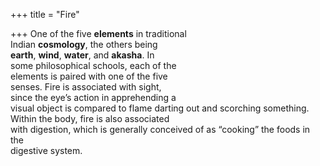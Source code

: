 +++
title = "Fire"

+++
One of the five **elements** in traditional  
Indian **cosmology**, the others being  
**earth**, **wind**, **water**, and **akasha**. In  
some philosophical schools, each of the  
elements is paired with one of the five  
senses. Fire is associated with sight,  
since the eye’s action in apprehending a  
visual object is compared to flame darting out and scorching something.  
Within the body, fire is also associated  
with digestion, which is generally conceived of as “cooking” the foods in the  
digestive system.